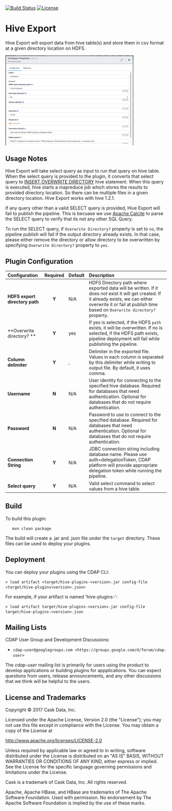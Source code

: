 [![Build Status](https://travis-ci.org/hydrator/hive-plugins.svg?branch=master)](https://travis-ci.org/hydrator/hive-plugins) [![License](https://img.shields.io/badge/License-Apache%202.0-blue.svg)](https://opensource.org/licenses/Apache-2.0)

Hive Export
===========

Hive Export will export data from hive table(s) and store them in csv format at a given directory location on HDFS.

<img align="center" src="hive-export.png"  width="400" alt="plugin configuration" />

Usage Notes
-----------

Hive Export will take select query as input to run that query on hive table. When the select query is provided to the plugin,
it converts that select query to [INSERT OVERWRITE DIRECTORY](https://cwiki.apache.org/confluence/display/Hive/LanguageManual+DML) hive statement.
When this query is executed, hive starts a mapreduce job which stores the results to provided directory location. So there can be multiple files in
a given directory location. Hive Export works with hive 1.2.1.

If any query other than a valid SELECT query is provided, Hive Export will fail to publish the pipeline. This is becuase we use [Apache Calcite](https://calcite.apache.org/)
to parse the SELECT query to verify that its not any other SQL Query.

To run the SELECT query, if `Overwrite Directory?` property is set to `no`, the pipeline publish will fail if the output directory already exists. In that case,
please either remove the directory or allow directory to be overwritten by specifying `Overwrite Directory?` property to `yes`.

Plugin Configuration
---------------------

| Configuration | Required | Default | Description |
| :------------ | :------: | :----- | :---------- |
| **HDFS export directory path** | **Y** | N/A | HDFS Directory path where exported data will be written. If it does not exist it will get created. If it already exists, we can either overwrite it or fail at publish time based on `Overwrite directory?` property. |
| **Overwrite directory? ** | **Y** | yes | If yes is selected, if the HDFS `path` exists, it will be overwritten. If no is selected, if the HDFS path exists, pipeline deployment will fail while publishing the pipeline. |
| **Column delimiter** | **Y** | , | Delimiter in the exported file. Values in each column is separated by this delimiter while writing to output file. By default, it uses comma.  |
| **Username** | **N** | N/A | User identity for connecting to the specified hive database. Required for databases that need authentication. Optional for databases that do not require authentication. |
| **Password** | **N** | N/A | Password to use to connect to the specified database. Required for databases that need authentication. Optional for databases that do not require authentication. |
| **Connection String** | **Y** | N/A | JDBC connection string including database name. Please use auth=delegationToken, CDAP platform will provide appropriate delegation token while running the pipeline. |
| **Select query** | **Y** | N/A | Valid select command to select values from a hive table. |

Build
-----
To build this plugin:

```
   mvn clean package
```    

The build will create a .jar and .json file under the ``target`` directory.
These files can be used to deploy your plugins.

Deployment
----------
You can deploy your plugins using the CDAP CLI:

    > load artifact <target/hive-plugins-<version>.jar config-file <target/hive-plugins<version>.json>

For example, if your artifact is named 'hive-plugins-<version>':

    > load artifact target/hive-plugins-<version>.jar config-file target/hive-plugins-<version>.json
    
## Mailing Lists

CDAP User Group and Development Discussions:

* `cdap-user@googlegroups.com <https://groups.google.com/d/forum/cdap-user>`

The *cdap-user* mailing list is primarily for users using the product to develop
applications or building plugins for appplications. You can expect questions from 
users, release announcements, and any other discussions that we think will be helpful 
to the users.


## License and Trademarks

Copyright © 2017 Cask Data, Inc.

Licensed under the Apache License, Version 2.0 (the "License"); you may not use this file except
in compliance with the License. You may obtain a copy of the License at

http://www.apache.org/licenses/LICENSE-2.0

Unless required by applicable law or agreed to in writing, software distributed under the 
License is distributed on an "AS IS" BASIS, WITHOUT WARRANTIES OR CONDITIONS OF ANY KIND, 
either express or implied. See the License for the specific language governing permissions 
and limitations under the License.

Cask is a trademark of Cask Data, Inc. All rights reserved.

Apache, Apache HBase, and HBase are trademarks of The Apache Software Foundation. Used with
permission. No endorsement by The Apache Software Foundation is implied by the use of these marks.      
